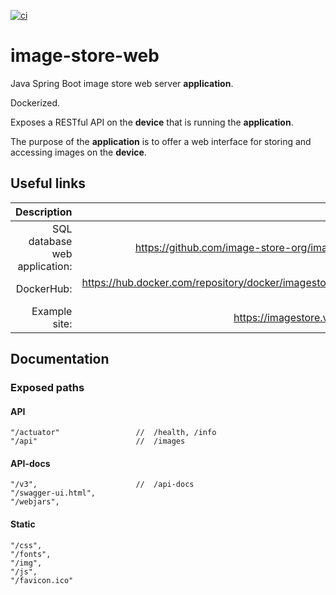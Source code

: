 [![ci](https://github.com/vartdalen/image-store-web/workflows/ci/badge.svg)](https://github.com/vartdalen/image-store-web/actions?workflow=ci)

# image-store-web
Java Spring Boot image store web server **application**.

Dockerized.

Exposes a RESTful API on the **device** that is running the **application**.

The purpose of the **application** is to offer a web interface for storing and accessing images on the **device**.

## Useful links

| Description | Link |
| ------:| -----------:|
| SQL database web application: | https://github.com/image-store-org/image-store-sql
| DockerHub: | https://hub.docker.com/repository/docker/imagestoreorg/image-store-web
| Example site: | https://imagestore.vartdalen.com

## Documentation

### Exposed paths

#### API
```
"/actuator"					//  /health, /info
"/api"						//  /images
```

#### API-docs
```
"/v3",						//  /api-docs
"/swagger-ui.html",
"/webjars",
```

#### Static
```
"/css",
"/fonts",
"/img",
"/js",
"/favicon.ico"      
